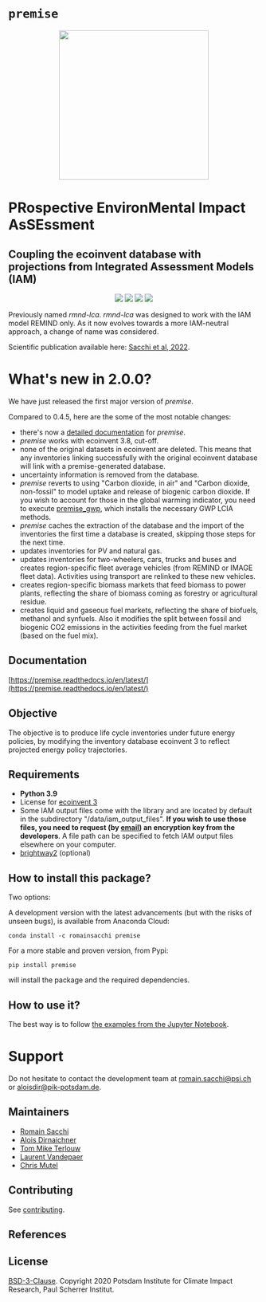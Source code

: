 # ``premise``

<div style="text-align:center">
<img src="https://github.com/polca/premise/raw/master/docs/large.png" height="300"/>
</div>

# **PR**ospective **E**nviron**M**ental **I**mpact As**SE**ssment
## Coupling the ecoinvent database with projections from Integrated Assessment Models (IAM)


<p align="center">
  <a href="https://badge.fury.io/py/premise" target="_blank"><img src="https://badge.fury.io/py/premise.svg"></a>
  <a href="https://github.com/polca/premise" target="_blank"><img src="https://github.com/polca/premise/actions/workflows/main.yml/badge.svg?branch=master"></a>
  <a href="https://coveralls.io/github/polca/premise" target="_blank"><img src="https://coveralls.io/repos/github/polca/premise/badge.svg"></a>
  <a href="https://premise.readthedocs.io/en/latest/" target="_blank"><img src="https://readthedocs.org/projects/premise/badge/?version=latest"></a>
</p>
 
Previously named *rmnd-lca*. *rmnd-lca* was designed to work with the IAM model REMIND only.
As it now evolves towards a more IAM-neutral approach, a change of name was considered.

Scientific publication available here: [Sacchi et al, 2022](https://doi.org/10.1016/j.rser.2022.112311).

What's new in 2.0.0?
====================

We have just released the first major version of *premise*.

Compared to 0.4.5, here are the some of the most notable changes:

* there's now a [detailed documentation](https://premise.readthedocs.io/en/latest/) for *premise*.
* *premise* works with ecoinvent 3.8, cut-off.
* none of the original datasets in ecoinvent are deleted. This means that any inventories linking successfully
with the original ecoinvent database will link with a premise-generated database.
* uncertainty information is removed from the database.
* *premise* reverts to using "Carbon dioxide, in air" and "Carbon dioxide, non-fossil" to model uptake
and release of biogenic carbon dioxide. If you wish to account for those in the global warming indicator,
you need to execute [premise_gwp](https://github.com/polca/premise_gwp), which installs the necessary 
GWP LCIA methods.
* *premise* caches the extraction of the database and the import of the inventories the first time 
a database is created, skipping those steps for the next time.
* updates inventories for PV and natural gas.
* updates inventories for two-wheelers, cars, trucks and buses and creates region-specific
 fleet average vehicles (from REMIND or IMAGE fleet data). Activities using transport 
are relinked to these new vehicles.
* creates region-specific biomass markets that feed biomass to power plants,
reflecting the share of biomass coming as forestry or agricultural residue.
* creates liquid and gaseous fuel markets, reflecting the share of biofuels, methanol and synfuels.
Also it modifies the split between fossil and biogenic CO2 emissions in the activities feeding
from the fuel market (based on the fuel mix).


Documentation
-------------
[https://premise.readthedocs.io/en/latest/](https://premise.readthedocs.io/en/latest/)

Objective
---------

The objective is to produce life cycle inventories under future energy policies, by modifying the inventory database
ecoinvent 3 to reflect projected energy policy trajectories.

Requirements
------------
* **Python 3.9**
* License for [ecoinvent 3][1]
* Some IAM output files come with the library and are located by default in the subdirectory "/data/iam_output_files". **If you wish to use
 those files, you need to request (by [email](mailto:romain.sacchi@psi.ch)) an encryption key from the developers**.
 A file path can be specified to fetch IAM output files elsewhere on your computer.
 * [brightway2][2] (optional)

How to install this package?
----------------------------

Two options:

A development version with the latest advancements (but with the risks of unseen bugs),
is available from Anaconda Cloud:

    conda install -c romainsacchi premise

For a more stable and proven version, from Pypi:

    pip install premise

will install the package and the required dependencies.


How to use it?
--------------

The best way is to follow [the examples from the Jupyter Notebook](https://github.com/polca/premise/blob/master/examples/examples.ipynb). 

# Support

Do not hesitate to contact the development team at [romain.sacchi@psi.ch](mailto:romain.sacchi@psi.ch)
or [aloisdir@pik-potsdam.de](mailto:aloisdir@pik-potsdam.de).

## Maintainers

* [Romain Sacchi](https://github.com/romainsacchi)
* [Alois Dirnaichner](https://github.com/Loisel)
* [Tom Mike Terlouw](https://github.com/tomterlouw)
* [Laurent Vandepaer](https://github.com/lvandepaer)
* [Chris Mutel](https://github.com/cmutel/)

## Contributing

See [contributing](https://github.com/polca/premise/blob/master/CONTRIBUTING.md).

## References

[1]:https://www.ecoinvent.org/
[2]:https://brightway.dev/

## License

[BSD-3-Clause](https://github.com/polca/premise/blob/master/LICENSE).
Copyright 2020 Potsdam Institute for Climate Impact Research, Paul Scherrer Institut.
